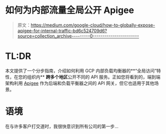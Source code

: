 # 如何为内部流量全局公开 Apigee

> 原文：<https://medium.com/google-cloud/how-to-globally-expose-apigee-for-internal-traffic-bd6c524709d6?source=collection_archive---------0----------------------->

# TL:DR

本文提供了一个分步指南，介绍如何利用 GCP 内部负载均衡器的**“全局访问”特性，在您的组织内** **跨多个地区**公开不同的 API 服务。正如您将看到的，端到端架构利用 [Apigee](https://cloud.google.com/apigee) 作为后端和负载平衡器之间的 API 网关，但它也适用于其他场景。

# 语境

在与许多客户打交道时，我很快意识到所有公司的第一步…